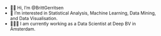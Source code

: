 - 👋🏼 Hi, I’m @BrittGerritsen
- 👀 I’m interested in Statistical Analysis, Machine Learning, Data Mining, and Data Visualisation.
- 👩🏼‍💻 I am currently working as a Data Scientist at Deep BV in Amsterdam.
